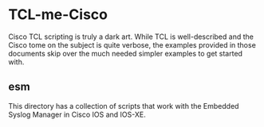 # TCL-me-Cisco

Cisco TCL scripting is truly a dark art.  While TCL is well-described and the Cisco tome on the subject is quite verbose, the examples provided in those documents skip over the much needed simpler examples to get started with.

## esm

This directory has a collection of scripts that work with the Embedded Syslog Manager in Cisco IOS and IOS-XE.

